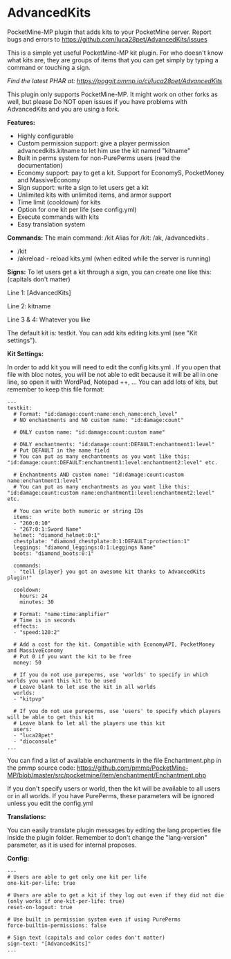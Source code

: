 AdvancedKits
============

PocketMine-MP plugin that adds kits to your PocketMine server. Report bugs and errors to https://github.com/luca28pet/AdvancedKits/issues

This is a simple yet useful PocketMine-MP kit plugin. For who doesn't know what kits are, they are groups of items that you can get simply by typing a command or touching a sign.

*Find the latest PHAR at: https://poggit.pmmp.io/ci/luca28pet/AdvancedKits*

This plugin only supports PocketMine-MP. It might work on other forks as well, but please Do NOT open issues if you have problems with AdvancedKits and you are using a fork.

**Features:**

- Highly configurable
- Custom permission support: give a player permission advancedkits.kitname to let him use the kit named "kitname"
- Built in perms system for non-PurePerms users (read the documentation)
- Economy support: pay to get a kit. Support for EconomyS, PocketMoney and MassiveEconomy
- Sign support: write a sign to let users get a kit
- Unlimited kits with unlimited items, and armor support
- Time limit (cooldown) for kits
- Option for one kit per life (see config.yml)
- Execute commands with kits
- Easy translation system

**Commands:**
The main command: /kit
Alias for /kit: /ak, /advancedkits .

- /kit
- /akreload - reload kits.yml (when edited while the server is running)

 

**Signs:**
To let users get a kit through a sign, you can create one like this: (capitals don't matter)

Line 1: [AdvancedKits]

Line 2: kitname

Line 3 & 4: Whatever you like


The default kit is: testkit.
You can add kits editing kits.yml (see "Kit settings").

**Kit Settings:**

In order to add kit you will need to edit the config kits.yml .
If you open that file with bloc notes, you will be not able to edit because it will be all in one line, so open it with WordPad, Notepad ++, ...
You can add lots of kits, but remember to keep this file format:

```
---
testkit:
  # Format: "id:damage:count:name:ench_name:ench_level"
  # NO enchantments and NO custom name: "id:damage:count"

  # ONLY custom name: "id:damage:count:custom name"

  # ONLY enchantments: "id:damage:count:DEFAULT:enchantment1:level"
  # Put DEFAULT in the name field
  # You can put as many enchantments as you want like this: "id:damage:count:DEFAULT:enchantment1:level:enchantment2:level" etc.

  # Enchantments AND custom name: "id:damage:count:custom name:enchantment1:level"
  # You can put as many enchantments as you want like this: "id:damage:count:custom name:enchantment1:level:enchantment2:level" etc.

  # You can write both numeric or string IDs
  items:
  - "260:0:10"
  - "267:0:1:Sword Name"
  helmet: "diamond_helmet:0:1"
  chestplate: "diamond_chestplate:0:1:DEFAULT:protection:1"
  leggings: "diamond_leggings:0:1:Leggings Name"
  boots: "diamond_boots:0:1"

  commands:
  - "tell {player} you got an awesome kit thanks to AdvancedKits plugin!"

  cooldown:
    hours: 24
    minutes: 30

  # Format: "name:time:amplifier"
  # Time is in seconds
  effects:
  - "speed:120:2"

  # Add a cost for the kit. Compatible with EconomyAPI, PocketMoney and MassiveEconomy
  # Put 0 if you want the kit to be free
  money: 50

  # If you do not use pureperms, use 'worlds' to specify in which worlds you want this kit to be used
  # Leave blank to let use the kit in all worlds
  worlds:
  - "kitpvp"

  # If you do not use pureperms, use 'users' to specify which players will be able to get this kit
  # Leave blank to let all the players use this kit
  users:
  - "luca28pet"
  - "dioconsole"
...
```

You can find a list of available enchantments in the file Enchantment.php in the pmmp source code: https://github.com/pmmp/PocketMine-MP/blob/master/src/pocketmine/item/enchantment/Enchantment.php

If you don't specify users or world, then the kit will be available to all users or in all worlds.
If you have PurePerms, these parameters will be ignored unless you edit the config.yml


**Translations:**

You can easily translate plugin messages by editing the lang.properties file inside the plugin folder. Remember to don't change the "lang-version" parameter, as it is used for internal proposes.

**Config:**
```
---
# Users are able to get only one kit per life
one-kit-per-life: true

# Users are able to get a kit if they log out even if they did not die (only works if one-kit-per-life: true)
reset-on-logout: true

# Use built in permission system even if using PurePerms
force-builtin-permissions: false

# Sign text (capitals and color codes don't matter)
sign-text: "[AdvancedKits]"
...
```
